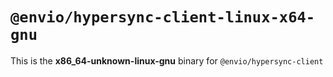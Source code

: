 # `@envio/hypersync-client-linux-x64-gnu`

This is the **x86_64-unknown-linux-gnu** binary for `@envio/hypersync-client`
